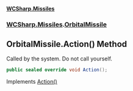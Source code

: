 #### [WCSharp\.Missiles](README.md 'README')
### [WCSharp\.Missiles](WCSharp.Missiles.md 'WCSharp\.Missiles').[OrbitalMissile](WCSharp.Missiles.OrbitalMissile.md 'WCSharp\.Missiles\.OrbitalMissile')

## OrbitalMissile\.Action\(\) Method

Called by the system\. Do not call yourself\.

```csharp
public sealed override void Action();
```

Implements [Action\(\)](../WCSharp.Events/WCSharp.Events.IPeriodicDisposableAction.Action().md 'WCSharp\.Events\.IPeriodicDisposableAction\.Action')